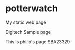 # potterwatch
My static web page
<!DOCTYPE html>
<html>
    <head>
        <p>Digitech Sample page</p>
    </head>
    <body>
        <p>This is philip's page SBA23329</p>
    </body>
</html>
